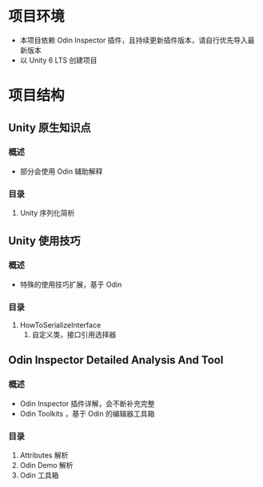 # 项目环境

- 本项目依赖 Odin Inspector 插件，且持续更新插件版本，请自行优先导入最新版本
- 以 Unity 6 LTS 创建项目

# 项目结构

## Unity 原生知识点

### 概述

- 部分会使用 Odin 辅助解释

### 目录

1. Unity 序列化简析

## Unity 使用技巧

### 概述

- 特殊的使用技巧扩展，基于 Odin

### 目录

1. HowToSerializeInterface
   1. 自定义类，接口引用选择器

## Odin Inspector Detailed Analysis And Tool

### 概述

- Odin Inspector 插件详解，会不断补充完整
- Odin Toolkits ，基于 Odin 的编辑器工具箱

### 目录

1. Attributes 解析
2. Odin Demo 解析
3. Odin 工具箱